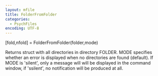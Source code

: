 ```yaml
---
layout: mfile
title: FolderFromFolder
categories:
  - PsychFiles
encoding: UTF-8
---
```


[fold,nfold] = FolderFromFolder(folder,mode)

Returns struct with all directories in directory FOLDER.
MODE specifies whether an error is displayed when no directories are
found (default). If MODE is 'silent', only a message will will be
displayed in the command window, if 'ssilent', no notification will be
produced at all.